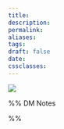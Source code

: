 ```yaml
---
title: 
description: 
permalink: 
aliases: 
tags: 
draft: false
date: 
cssclasses:
---
```


![](https://media.dndbeyond.com/compendium-images/egtw/yDOyqyOocErRgYJK/3.1-Menagerie-Coast.png) 


%% DM Notes



%%

